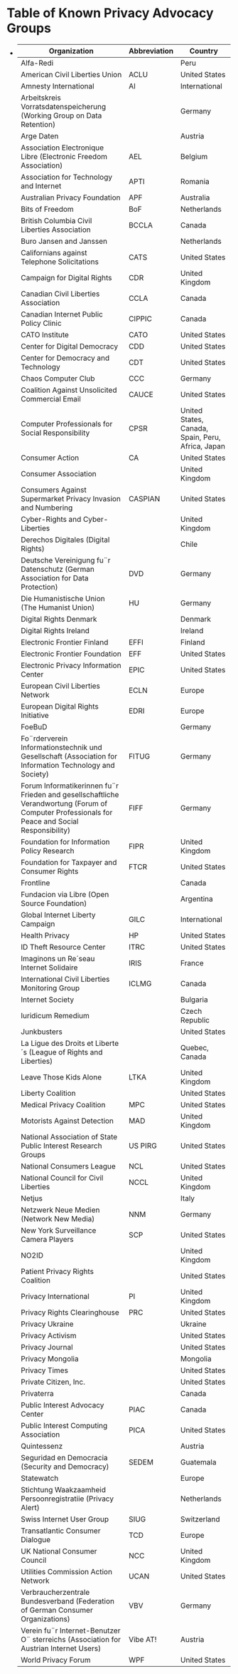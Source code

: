 # Table of Known Privacy Advocacy Groups
- | Organization                                           | Abbreviation       | Country            |
  |-------------------------|--------------------------|--------------------|
  | Alfa-Redi                                              |              | Peru               |
  | American Civil Liberties Union                         | ACLU         | United States      |
  | Amnesty International                                  | AI           | International      |
  | Arbeitskreis Vorratsdatenspeicherung (Working Group on Data Retention) |              | Germany            |
  | Arge Daten                                             |              | Austria            |
  | Association Electronique Libre (Electronic Freedom Association) | AEL          | Belgium            |
  | Association for Technology and Internet                | APTI         | Romania            |
  | Australian Privacy Foundation                          | APF          | Australia          |
  | Bits of Freedom                                        | BoF          | Netherlands        |
  | British Columbia Civil Liberties Association           | BCCLA        | Canada             |
  | Buro Jansen and Janssen                                |              | Netherlands        |
  | Californians against Telephone Solicitations           | CATS         | United States      |
  | Campaign for Digital Rights                            | CDR          | United Kingdom     |
  | Canadian Civil Liberties Association                   | CCLA         | Canada             |
  | Canadian Internet Public Policy Clinic                 | CIPPIC       | Canada             |
  | CATO Institute                                         | CATO         | United States      |
  | Center for Digital Democracy                           | CDD          | United States      |
  | Center for Democracy and Technology                    | CDT          | United States      |
  | Chaos Computer Club                                    | CCC          | Germany            |
  | Coalition Against Unsolicited Commercial Email         | CAUCE        | United States      |
  | Computer Professionals for Social Responsibility       | CPSR         | United States, Canada, Spain, Peru, Africa, Japan |
  | Consumer Action                                        | CA           | United States      |
  | Consumer Association                                   |              | United Kingdom     |
  | Consumers Against Supermarket Privacy Invasion and Numbering | CASPIAN      | United States      |
  | Cyber-Rights and Cyber-Liberties                       |              | United Kingdom     |
  | Derechos Digitales (Digital Rights)                    |              | Chile              |
  | Deutsche Vereinigung fu¨r Datenschutz (German Association for Data Protection) | DVD          | Germany            |
  | Die Humanistische Union (The Humanist Union)           | HU           | Germany            |
  | Digital Rights Denmark                                 |              | Denmark            |
  | Digital Rights Ireland                                 |              | Ireland            |
  | Electronic Frontier Finland                            | EFFI         | Finland            |
  | Electronic Frontier Foundation                         | EFF          | United States      |
  | Electronic Privacy Information Center                  | EPIC         | United States      |
  | European Civil Liberties Network                       | ECLN         | Europe             |
  | European Digital Rights Initiative                     | EDRI         | Europe             |
  | FoeBuD                                                 |              | Germany            |
  | Fo¨rderverein Informationstechnik und Gesellschaft (Association for Information Technology and Society) | FITUG         | Germany            |
  | Forum Informatikerinnen fu¨r Frieden and gesellschaftliche Verandwortung (Forum of Computer Professionals for Peace and Social Responsibility) | FIFF         | Germany            |
  | Foundation for Information Policy Research             | FIPR         | United Kingdom     |
  | Foundation for Taxpayer and Consumer Rights            | FTCR         | United States      |
  | Frontline                                              |              | Canada             |
  | Fundacion via Libre (Open Source Foundation)           |              | Argentina          |
  | Global Internet Liberty Campaign                       | GILC         | International      |
  | Health Privacy                                         | HP           | United States      |
  | ID Theft Resource Center                               | ITRC         | United States      |
  | Imaginons un Re´seau Internet Solidaire                | IRIS         | France             |
  | International Civil Liberties Monitoring Group         | ICLMG        | Canada             |
  | Internet Society                                       |              | Bulgaria           |
  | Iuridicum Remedium                                     |              | Czech Republic     |
  | Junkbusters                                            |              | United States      |
  | La Ligue des Droits et Liberte´s (League of Rights and Liberties) |              | Quebec, Canada     |
  | Leave Those Kids Alone                                 | LTKA         | United Kingdom     |
  | Liberty Coalition                                      |              | United States      |
  | Medical Privacy Coalition                              | MPC          | United States      |
  | Motorists Against Detection                            | MAD          | United Kingdom     |
  | National Association of State Public Interest Research Groups | US PIRG       | United States      |
  | National Consumers League                              | NCL          | United States      |
  | National Council for Civil Liberties                   | NCCL         | United Kingdom     |
  | Netjus                                                 |              | Italy              |
  | Netzwerk Neue Medien (Network New Media)               | NNM          | Germany            |
  | New York Surveillance Camera Players                   | SCP          | United States      |
  | NO2ID                                                  |              | United Kingdom     |
  | Patient Privacy Rights Coalition                       |              | United States      |
  | Privacy International                                  | PI           | United Kingdom     |
  | Privacy Rights Clearinghouse                           | PRC          | United States      |
  | Privacy Ukraine                                        |              | Ukraine            |
  | Privacy Activism                                       |              | United States      |
  | Privacy Journal                                        |              | United States      |
  | Privacy Mongolia                                       |              | Mongolia           |
  | Privacy Times                                          |              | United States      |
  | Private Citizen, Inc.                                  |              | United States      |
  | Privaterra                                             |              | Canada             |
  | Public Interest Advocacy Center                        | PIAC         | Canada             |
  | Public Interest Computing Association                  | PICA         | United States      |
  | Quintessenz                                            |              | Austria            |
  | Seguridad en Democracia (Security and Democracy)       | SEDEM        | Guatemala          |
  | Statewatch                                              |              | Europe             |
  | Stichtung Waakzaamheid Persoonregistratiie (Privacy Alert) |              | Netherlands        |
  | Swiss Internet User Group                              | SIUG         | Switzerland        |
  | Transatlantic Consumer Dialogue                        | TCD          | Europe             |
  | UK National Consumer Council                           | NCC          | United Kingdom     |
  | Utilities Commission Action Network                    | UCAN         | United States      |
  | Verbraucherzentrale Bundesverband (Federation of German Consumer Organizations) | VBV          | Germany            |
  | Verein fu¨r Internet-Benutzer O¨ sterreichs (Association for Austrian Internet Users) | Vibe AT!     | Austria            |
  | World Privacy Forum                                    | WPF          | United States      |